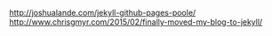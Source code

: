 http://joshualande.com/jekyll-github-pages-poole/
http://www.chrisgmyr.com/2015/02/finally-moved-my-blog-to-jekyll/